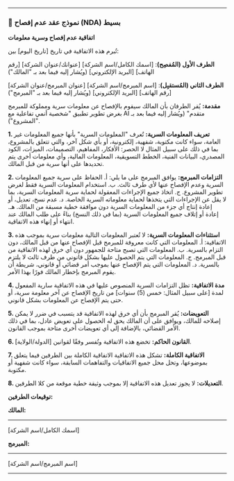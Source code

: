 
--- 

### 📄 نموذج عقد عدم إفصاح (NDA) بسيط

**اتفاقية عدم إفصاح وسرية معلومات**

تُبرم هذه الاتفاقية في تاريخ [تاريخ اليوم] بين:

**الطرف الأول (المُفصِح)**:
[اسمك الكامل/اسم الشركة]
[عنوانك/عنوان الشركة]
[رقم الهاتف]
[البريد الإلكتروني]
(ويُشار إليه فيما بعد بـ "المالك")

**الطرف الثاني (المُستقبِل)**:
[اسم المبرمج/اسم الشركة]
[عنوان المبرمج/عنوان الشركة]
[رقم الهاتف]
[البريد الإلكتروني]
(ويُشار إليه فيما بعد بـ "المبرمج")

**مقدمة:**
يُقر الطرفان بأن المالك سيقوم بالإفصاح عن معلومات سرية ومملوكة للمبرمج بغرض تطوير تطبيق "شخصية أنمي تفاعلية مع AI متقدم" (ويُشار إليه فيما بعد بـ "المشروع").

**1. تعريف المعلومات السرية:**
تُعرف "المعلومات السرية" بأنها جميع المعلومات غير العامة، سواء كانت مكتوبة، شفهية، إلكترونية، أو بأي شكل آخر، والتي تتعلق بالمشروع، بما في ذلك على سبيل المثال لا الحصر: الأفكار، المفاهيم، التصميمات، الميزات، الكود المصدري، البيانات الفنية، الخطط التسويقية، المعلومات المالية، وأي معلومات أخرى يتم تحديدها على أنها سرية من قبل المالك.

**2. التزامات المبرمج:**
يوافق المبرمج على ما يلي:
أ. الحفاظ على سرية جميع المعلومات السرية وعدم الإفصاح عنها لأي طرف ثالث.
ب. استخدام المعلومات السرية فقط لغرض تطوير المشروع.
ج. اتخاذ جميع الإجراءات المعقولة لحماية سرية المعلومات السرية، بما لا يقل عن الإجراءات التي يتخذها لحماية معلوماته السرية الخاصة.
د. عدم نسخ، تعديل، أو إعادة إنتاج أي جزء من المعلومات السرية دون موافقة خطية مسبقة من المالك.
هـ. إعادة أو إتلاف جميع المعلومات السرية (بما في ذلك النسخ) بناءً على طلب المالك عند انتهاء أو إنهاء هذه الاتفاقية.

**3. استثناءات المعلومات السرية:**
لا تُعتبر المعلومات التالية معلومات سرية بموجب هذه الاتفاقية:
أ. المعلومات التي كانت معروفة للمبرمج قبل الإفصاح عنها من قبل المالك، دون التزام بالسرية.
ب. المعلومات التي تصبح متاحة للجمهور دون أي خرق لهذه الاتفاقية من قبل المبرمج.
ج. المعلومات التي يتم الحصول عليها بشكل قانوني من طرف ثالث لا يلتزم بالسرية.
د. المعلومات التي يتم الإفصاح عنها بموجب أمر قضائي أو قانوني، شريطة أن يقوم المبرمج بإخطار المالك فورًا بهذا الأمر.

**4. مدة الاتفاقية:**
تظل التزامات السرية المنصوص عليها في هذه الاتفاقية سارية المفعول لمدة [على سبيل المثال: خمس (5) سنوات] من تاريخ الإفصاح عن آخر معلومة سرية، أو حتى يتم الإفصاح عن المعلومات بشكل قانوني.

**5. التعويضات:**
يُقر المبرمج بأن أي خرق لهذه الاتفاقية قد يتسبب في ضرر لا يمكن إصلاحه للمالك، ويوافق على أن المالك يحق له الحصول على تعويض عادل، بما في ذلك الأمر القضائي، بالإضافة إلى أي تعويضات أخرى متاحة بموجب القانون.

**6. القانون الحاكم:**
تخضع هذه الاتفاقية وتُفسر وفقًا لقوانين [الدولة/الولاية].

**7. الاتفاقية الكاملة:**
تشكل هذه الاتفاقية الاتفاقية الكاملة بين الطرفين فيما يتعلق بموضوعها، وتحل محل جميع الاتفاقيات والتفاهمات السابقة، سواء كانت شفهية أو مكتوبة.

**8. التعديلات:**
لا يجوز تعديل هذه الاتفاقية إلا بموجب وثيقة خطية موقعة من كلا الطرفين.

**توقيعات الطرفين:**

**المالك:**

_________________________
[اسمك الكامل/اسم الشركة]

**المبرمج:**

_________________________
[اسم المبرمج/اسم الشركة]

---

